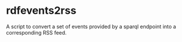 # rdfevents2rss
A script to convert a set of events provided by a sparql endpoint into a corresponding RSS feed.

